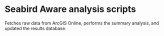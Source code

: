 # Seabird Aware analysis scripts
Fetches raw data from ArcGIS Online, performs the summary analysis, and updated the results database.

